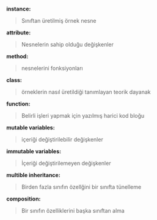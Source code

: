 **instance:**  

> Sınıftan üretilmiş örnek nesne  
  
**attribute:**  

> Nesnelerin sahip olduğu değişkenler  
  
**method:**  

> nesnelerini fonksiyonları  

**class:**  

> örneklerin nasıl üretildiği tanımlayan teorik dayanak  

**function:**  
  
> Belirli işleri yapmak için yazılmış harici kod bloğu  
  
**mutable variables:**  
  
> içeriği değiştirilebilir değişkenler  

**immutable variables:**   
 
> İçeriği değiştirilemeyen değişkenler   
 
**multible inheritance:**   
 
> Birden fazla sınıfın özellğini bir sınıfta tünelleme  

**composition:**  
> Bir sınıfın özelliklerini başka sınıftan alma
